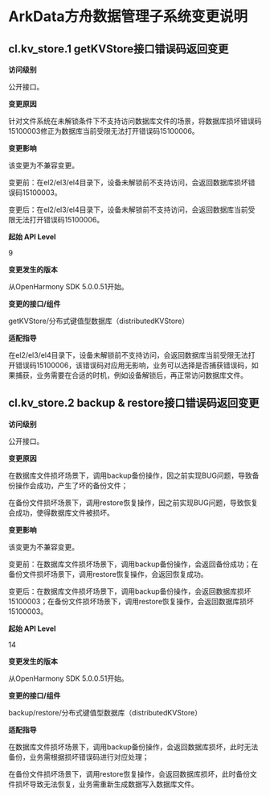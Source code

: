 # ArkData方舟数据管理子系统变更说明

## cl.kv_store.1 getKVStore接口错误码返回变更

**访问级别**

公开接口。

**变更原因**

针对文件系统在未解锁条件下不支持访问数据库文件的场景，将数据库损坏错误码15100003修正为数据库当前受限无法打开错误码15100006。

**变更影响**

该变更为不兼容变更。

变更前：在el2/el3/el4目录下，设备未解锁前不支持访问，会返回数据库损坏错误码15100003。

变更后：在el2/el3/el4目录下，设备未解锁前不支持访问，会返回数据库当前受限无法打开错误码15100006。

**起始 API Level**

9

**变更发生的版本**

从OpenHarmony SDK 5.0.0.51开始。

**变更的接口/组件**

getKVStore/分布式键值型数据库（distributedKVStore）

**适配指导**

在el2/el3/el4目录下，设备未解锁前不支持访问，会返回数据库当前受限无法打开错误码15100006，该错误码对应用无影响，业务可以选择是否捕获错误码，如果捕获，业务需要在合适的时机，例如设备解锁后，再正常访问数据库文件。

## cl.kv_store.2 backup & restore接口错误码返回变更

**访问级别**

公开接口。

**变更原因**

在数据库文件损坏场景下，调用backup备份操作，因之前实现BUG问题，导致备份操作会成功，产生了坏的备份文件；

在备份文件损坏场景下，调用restore恢复操作，因之前实现BUG问题，导致恢复会成功，使得数据库文件被损坏。

**变更影响**

该变更为不兼容变更。

变更前：在数据库文件损坏场景下，调用backup备份操作，会返回备份成功；在备份文件损坏场景下，调用restore恢复操作，会返回恢复成功。

变更后：在数据库文件损坏场景下，调用backup备份操作，会返回数据库损坏15100003；在备份文件损坏场景下，调用restore恢复操作，会返回数据库损坏15100003。

**起始 API Level**

14

**变更发生的版本**

从OpenHarmony SDK 5.0.0.51开始。

**变更的接口/组件**

backup/restore/分布式键值型数据库（distributedKVStore）

**适配指导**

在数据库文件损坏场景下，调用backup备份操作，会返回数据库损坏，此时无法备份，业务需根据损坏错误码进行对应处理；

在备份文件损坏场景下，调用restore恢复操作，会返回数据库损坏，此时备份文件损坏导致无法恢复，业务需重新生成数据写入数据库文件。
